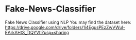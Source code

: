 # Fake-News-Classifier
Fake News Classifier using NLP
You may find the dataset here: https://drive.google.com/drive/folders/1i4EgusPEzZwVWuI-EArkAHtS_TtQYVtl?usp=sharing
